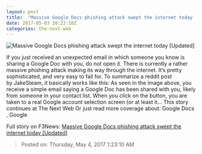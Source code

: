 ```yaml
---
layout: post
title:  "Massive Google Docs phishing attack swept the internet today [Updated]"
date: 2017-05-03 20:23:10Z
categories: the-next-web
---
```


![Massive Google Docs phishing attack swept the internet today [Updated]](https://cdn3.tnwcdn.com/wp-content/blogs.dir/1/files/2017/05/No..jpg)

If you just received an unexpected email in which someone you know is sharing a Google Doc with you, do not open it. There is currently a rather massive phishing attack making its way through the internet. It’s pretty sophisticated, and very easy to fall for. To summarize a reddit post by JakeSteam, it basically works like this: As seen in the image above, you receive a simple email saying a Google Doc has been shared with you, likely from someone in your contact list. When you click on the button, you are taken to a real Google account selection screen (or at least it… This story continues at The Next Web Or just read more coverage about: Google Docs , Google


Full story on F3News: [Massive Google Docs phishing attack swept the internet today [Updated]](http://www.f3nws.com/n/dgJYfF)

> Posted on: Thursday, May 4, 2017 1:23:10 AM

